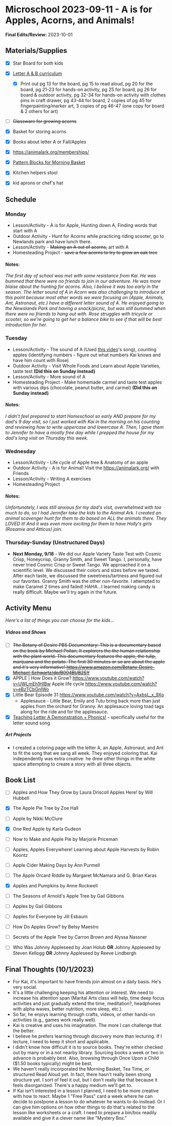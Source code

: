 # Microschool 2023-09-11 - A is for Apples, Acorns, and Animals!

**Final Edits/Review:** 2023-10-01



## Materials/Supplies

- [x] Star Board for both kids

- [x] [Letter A & B curriculum](https://www.stephaniehathawaydesigns.com/shop-1/apple-unit-study-bundle)
  - [x] Print out pg 13 for the board, pg 15 to read aloud, pg 20 for the board, pg 21-23 for hands-on activity, pg 25 for board, pg 26 for board & outdoor activity, pg 32-34 for hands-on activity with clothes pins in craft drawer, pg 43-44 for board, 2 copies of pg 45 for fingerpainting/marker art, 3 copies of pg 46-47 (one copy for board & 2 others for art)
  
- [ ] ~~Glassware for growing acorns~~

- [x] Basket for storing acorns

- [x] Books about letter A or Fall/Apples

- [x] https://animalark.org/memberships/

- [x] [Pattern Blocks for Morning Basket](https://www.amazon.com/Melissa-Doug-Pattern-Blocks-Boards/dp/B00006JZCG/ref=as_li_ss_tl?ie=UTF8&linkCode=sl1&tag=stephhath-20&linkId=5bbad81005d19d21537020224b8a1f9b&language=en_US&th=1)

- [x] Kitchen helpers stool

- [x] kid aprons or chef's hat

  

## Schedule

### Monday

* Lesson/Activity - A is for Apple, Hunting down A, Finding words that start with A
* Outdoor Activity - Hunt for Acorns while practicing riding scooter, go to Newlands park and have lunch there.
* Lesson/Activity - ~~Making an A out of acorns,~~ art with A
* Homesteading Project - ~~save a few acorns to try to grow an oak tree~~

#### Notes:

*The first day of school was met with some resistance from Kai. He was bummed that there were no friends to join in our adventure. He was more blaise about the hunting for acorns. Also, I believe it was too early in the season. The letter sound of A in Acorn was also challenging to introduce at this point because most other words we were focusing on (Apple, Animals, Ant, Astronaut, etc.) have a different letter sound of A. He enjoyed going to the Newslands Park and having a snack/picnic, but was still bummed when there were no friends to hang out with. Rose struggles with tricycle or scooter, so we're going to get her a balance bike to see if that will be best introduction for her.*

### Tuesday

* Lesson/Activity - The sound of A (Used [this video](https://youtu.be/im-MiVodIqA?si=Q8aoJIAq3U-IhED8)'s song), counting apples (identifying numbers - figure out what numbers Kai knows and have him count with Rose)
* Outdoor Activity - Visit Whole Foods and Learn about Apple Varieties, taste test **(Did this on Sunday instead)**
* Lesson/Activity - More sound of A
* Homesteading Project - Make homemade carmel and taste test apples with various dips (chocolate, peanut butter, and carmel) **(Did this on Sunday instead)**

#### Notes:

*I didn't feel prepared to start Homeschool so early AND prepare for my dad's 9 day visit, so I just worked with Kai in the morning on his counting and reviewing how to write uppercase and lowercase A. Then, I gave them to Jennifer to have a mostly free day while I prepped the house for my dad's long visit on Thursday this week.*

### Wednesday

* Lesson/Activity - Life cycle of Apple tree & Anatomy of an apple
* Outdoor Activity - A is for Animal! Visit the https://animalark.org/ with Friends
* Lesson/Activity - Writing A exercises
* Homesteading Project

#### Notes:

*Unfortunately, I was still anxious for my dad's visit, overwhelmed with too much to do, so I had Jennifer take the kids to the Animal Ark. I created an animal scavenger hunt for them to do based on ALL the animals there. They LOVED it! And it was even more exciting for them to have Holly's girls (Rosamie and Atticus) join.* 

### Thursday-Sunday (Unstructured Days)

* **Next Monday, 9/18**  - We did our Apple Variety Taste Test with Cosmic Crisp, Honeycrisp, Granny Smith, and Sweet Tango. I, personally, have never tried Cosmic Crisp or Sweet Tango. We approached it on a scientific level. We discussed their colors and sizes before we tasted. After each taste, we discussed the sweetness/tartness and figured out our favorites. Granny Smith was the other non-favorite. I attempted to make Caramel 2 times and failed! HAHA...I learned making candy is really difficult. Maybe we'll try again in the future.



## Activity Menu

*Here's a list of things you can choose for the kids...*

##### Videos and Shows 

- [ ] ~~The Botany of Desire PBS Documentary: This is a documentary based on the book by Michael Pollan, It explorers the the human relationship with the plant world. This documentary features the apple, the tulip, marijuana and the potato. The first 30 minutes or so are about the apple and it's very informative! https://www.amazon.com/Botany-Desire-Michael-Schwartz/dp/B004BUB2SY~~
- [x] APPLE | How Does it Grow? https://www.youtube.com/watch?v=UWLmEh1HIBw Apple life cycle https://www.youtube.com/watch?v=eBzTCbGnlWo
- [x] Little Bear Episode 31 https://www.youtube.com/watch?v=AxbsL_x_9Xo
  - Applesauce - Little Bear, Emily and Tutu bring back more than just apples from the orchard for Granny. An applesauce loving toad tags along for the ride and for the applesauce.
- [x] [Teaching Letter A Demonstration + Phonics!](https://youtu.be/im-MiVodIqA?si=Q8aoJIAq3U-IhED8) - specifically useful for the letter sound song

##### Art Projects

- I created a coloring page with the letter A, an Apple, Astronaut, and Ant to fit the song that we sang all week. They enjoyed coloring that. Kai independently was extra creative: he drew other things in the white space attempting to create a story with all three objects.



## Book List

- [ ] Apples and How They Grow by Laura Driscoll Apples Here! by Will Hubbell

- [x] The Apple Pie Tree by Zoe Hall

- [ ] Apple by Nikki McClure

- [x] One Red Apple by Karla Gudeon

- [ ] Now to Make and Apple Pie by Marjorie Priceman

- [ ] Apples, Apples Everywhere! Learning about Apple Harvests by Robin Koontz 
- [ ] Apple Cider Making Days by Ann Purmell

- [ ] The Apple Orcard Riddle by Margaret McNamara and G. Brian Karas 

- [x] Apples and Pumpkins by Anne Rockwell

- [ ] The Seasons of Arnold's Apple Tree by Gail Gibbons

- [ ] Apples by Gail Gibbons

- [ ] Apples for Everyone by Jill Esbaum

- [ ] How Do Apples Grow? by Betsy Maestro

- [ ] Secrets of the Apple Tree by Carron Brown and Alyssa Nassner

- [ ] Who Was Johnny Appleseed by Joan Holub **OR** Johnny Appleseed by Steven Kellogg **OR** Johnny Appleseed by Reeve Lindbergh



## Final Thoughts (10/1/2023)

* For Kai, it's important to have friends join almost on a daily basis. He's very social.
* It's a little challenging keeping his attention or interest. We need to increase his attention span (Marital Arts class will help, time deep focus activities and just gradually extend the time, meditation?, headphones with alpha waves, better nutrition, more sleep, etc.).
* So far, he enjoys learning through crafts, videos, or other hands-on activities (e.g., games work really well).
* Kai is creative and uses his imagination. The more I can challenge that the better. 
* I believe he prefers learning through discovery more than lecturing. If I lecture, I need to keep it short and applicable. 
* I didn't know how difficult it is to source books. They're either checked out by many or in a not nearby library. Sourcing books a week or two in advance is probably best. Also, browsing through Once Upon a Child ($1.50 books typically) might be best. 
* We haven't really incorporated the Morning Basket, Tea Time, or structured Read Aloud yet. In fact, there hasn't really been strong structure yet. I sort of feel it out, but I don't really like that because it feels disorganized. There's a happy medium we'll get to.
* If Kai isn't interested in a lesson I planned, I need to be more creative with how to react. Maybe 1 "Free Pass" card a week where he can decide to postpone a lesson to do whatever he wants to do instead. Or I can give him options on how other things to do that's related to the lesson like worksheets or a craft. I need to prepare a bin/box readily available and give it a clever name like "Mystery Box."